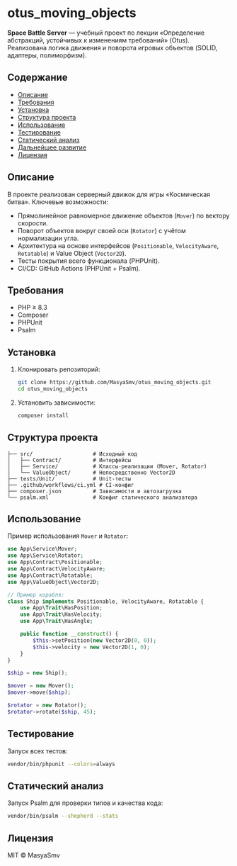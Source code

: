 # otus\_moving\_objects

**Space Battle Server** — учебный проект по лекции «Определение абстракций, устойчивых к изменениям требований» (Otus).
Реализована логика движения и поворота игровых объектов (SOLID, адаптеры, полиморфизм).

## Содержание

* [Описание](#описание)
* [Требования](#требования)
* [Установка](#установка)
* [Структура проекта](#структура-проекта)
* [Использование](#использование)
* [Тестирование](#тестирование)
* [Статический анализ](#статический-анализ)
* [Дальнейшее развитие](#дальнейшее-развитие)
* [Лицензия](#лицензия)

## Описание

В проекте реализован серверный движок для игры «Космическая битва». Ключевые возможности:

* Прямолинейное равномерное движение объектов (`Mover`) по вектору скорости.
* Поворот объектов вокруг своей оси (`Rotator`) с учётом нормализации угла.
* Архитектура на основе интерфейсов (`Positionable`, `VelocityAware`, `Rotatable`) и Value Object (`Vector2D`).
* Тесты покрытия всего функционала (PHPUnit).
* CI/CD: GitHub Actions (PHPUnit + Psalm).

## Требования

* PHP ≥ 8.3
* Composer
* PHPUnit
* Psalm

## Установка

1. Клонировать репозиторий:

   ```bash
   git clone https://github.com/MasyaSmv/otus_moving_objects.git
   cd otus_moving_objects
   ```
2. Установить зависимости:

   ```bash
   composer install
   ```

## Структура проекта

```
├── src/                   # Исходный код
│   ├── Contract/          # Интерфейсы
│   ├── Service/           # Классы-реализации (Mover, Rotator)
│   └── ValueObject/       # Непосредственно Vector2D
├── tests/Unit/            # Unit-тесты
├── .github/workflows/ci.yml # CI-конфиг
├── composer.json          # Зависимости и автозагрузка
└── psalm.xml              # Конфиг статического анализатора
```

## Использование

Пример использования `Mover` и `Rotator`:

```php
use App\Service\Mover;
use App\Service\Rotator;
use App\Contract\Positionable;
use App\Contract\VelocityAware;
use App\Contract\Rotatable;
use App\ValueObject\Vector2D;

// Пример корабля:
class Ship implements Positionable, VelocityAware, Rotatable {
    use App\Trait\HasPosition;
    use App\Trait\HasVelocity;
    use App\Trait\HasAngle;

    public function __construct() {
        $this->setPosition(new Vector2D(0, 0));
        $this->velocity = new Vector2D(1, 0);
    }
}

$ship = new Ship();

$mover = new Mover();
$mover->move($ship);

$rotator = new Rotator();
$rotator->rotate($ship, 45);
```

## Тестирование

Запуск всех тестов:

```bash
vendor/bin/phpunit --colors=always
```

## Статический анализ

Запуск Psalm для проверки типов и качества кода:

```bash
vendor/bin/psalm --shepherd --stats
```

## Лицензия

MIT © MasyaSmv
